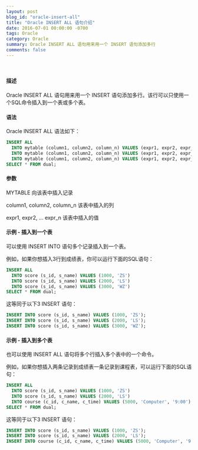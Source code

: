 ```yaml
---
layout: post
blog_id: "oracle-insert-all"
title: "Oracle INSERT ALL 语句介绍"
date: 2016-07-01 00:00:00 -0700
tags: Oracle
category: Oracle
summary: Oracle INSERT ALL 语句用来用一个 INSERT 语句添加多行
comments: false
---
```

<br>

#### 描述

Oracle INSERT ALL 语句用来用一个 INSERT 语句添加多行。该行可以只使用一个SQL命令插入到一个表或多个表。

#### 语法

Oracle INSERT ALL 语法如下：

```sql
INSERT ALL
  INTO mytable (column1, column2, column_n) VALUES (expr1, expr2, expr_n)
  INTO mytable (column1, column2, column_n) VALUES (expr1, expr2, expr_n)
  INTO mytable (column1, column2, column_n) VALUES (expr1, expr2, expr_n)
SELECT * FROM dual;
```

#### 参数

MYTABLE 向该表中插入记录

column1, column2, column_n 该表中插入的列

expr1, expr2, ... expr_n 该表中插入的值


#### 示例 - 插入到一个表

可以使用 INSERT INTO 语句多个记录插入到一个表。

例如，如果你想插入3行到成绩表，你可以运行下面的SQL语句：

```sql
INSERT ALL
  INTO score (s_id, s_name) VALUES (1000, 'ZS')
  INTO score (s_id, s_name) VALUES (2000, 'LS')
  INTO score (s_id, s_name) VALUES (3000, 'WZ')
SELECT * FROM dual;
```

这等同于以下3 INSERT 语句：

```sql
INSERT INTO score (s_id, s_name) VALUES (1000, 'ZS');
INSERT INTO score (s_id, s_name) VALUES (2000, 'LS');
INSERT INTO score (s_id, s_name) VALUES (3000, 'WZ');
```

#### 示例 - 插入到多个表

也可以使用 INSERT ALL 语句将多个行插入多个表中的一个命令。

例如，如果你想插入两条记录到成绩表一条记录到课程表，可以运行下面的SQL语句：

```sql
INSERT ALL
  INTO score (s_id, s_name) VALUES (1000, 'ZS')
  INTO score (s_id, s_name) VALUES (2000, 'LS')
  INTO course (c_id, c_name, c_time) VALUES (5000, 'Computer', '9:00')
SELECT * FROM dual;
```

这等同于以下3 INSERT 语句：

```sql
INSERT INTO score (s_id, s_name) VALUES (1000, 'ZS');
INSERT INTO score (s_id, s_name) VALUES (2000, 'LS');
INSERT INTO course (c_id, c_name, c_time) VALUES (5000, 'Computer', '9:00');
```

<br>




















